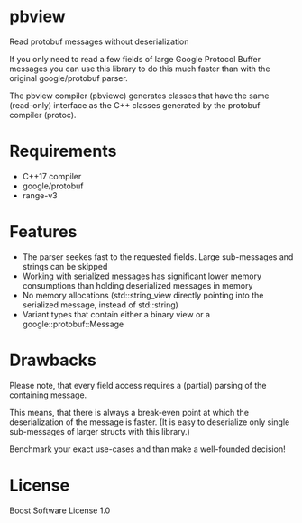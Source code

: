 # pbview
Read protobuf messages without deserialization

If you only need to read a few fields of large Google Protocol Buffer messages you can use this library to do this much faster than with the original google/protobuf parser.

The pbview compiler (pbviewc) generates classes that have the same (read-only) interface as the C++ classes generated by the protobuf compiler (protoc).

# Requirements
- C++17 compiler
- google/protobuf
- range-v3

# Features
- The parser seekes fast to the requested fields. Large sub-messages and strings can be skipped
- Working with serialized messages has significant lower memory consumptions than holding deserialized messages in memory
- No memory allocations (std::string_view directly pointing into the serialized message, instead of std::string)
- Variant types that contain either a binary view or a google::protobuf::Message  

# Drawbacks
Please note, that every field access requires a (partial) parsing of the containing message.

This means, that there is always a break-even point at which the deserialization of the message is faster.
(It is easy to deserialize only single sub-messages of larger structs with this library.) 

Benchmark your exact use-cases and than make a well-founded decision!

# License
Boost Software License 1.0
